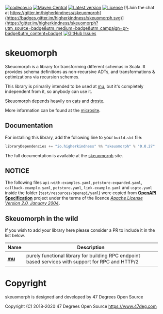 [comment]: <> (Don't edit this file!)
[comment]: <> (It is automatically updated after every release of https://github.com/47degrees/.github)
[comment]: <> (If you want to suggest a change, please open a PR or issue in that repository)

[![codecov.io](http://codecov.io/gh/higherkindness/skeuomorph/branch/master/graph/badge.svg)](http://codecov.io/gh/higherkindness/skeuomorph)
[![Maven Central](https://img.shields.io/badge/maven%20central-0.0.25-green.svg)](https://oss.sonatype.org/#nexus-search;gav~io.higherkindness~skeuomorph*)
[![Latest version](https://img.shields.io/badge/skeuomorph-0.0.25-green.svg)](https://index.scala-lang.org/higherkindness/skeuomorph)
[![License](https://img.shields.io/badge/license-Apache%202-blue.svg)](https://raw.githubusercontent.com/higherkindness/skeuomorph/master/LICENSE)
[![Join the chat at https://gitter.im/higherkindness/skeuomorph](https://badges.gitter.im/higherkindness/skeuomorph.svg)](https://gitter.im/higherkindness/skeuomorph?utm_source=badge&utm_medium=badge&utm_campaign=pr-badge&utm_content=badge)
[![GitHub Issues](https://img.shields.io/github/issues/higherkindness/skeuomorph.svg)](https://github.com/higherkindness/skeuomorph/issues)

# skeuomorph

Skeuomorph is a library for transforming different schemas in Scala.
It provides schema definitions as non-recursive ADTs, and
transformations & optimizations via recursion schemes.

This library is primarily intended to be used at [mu][], but
it's completely independent from it, so anybody can use it.

Skeuomorph depends heavily on [cats][] and [droste][].

More information can be found at the [microsite][].

## Documentation

For installing this library, add the following line to your `build.sbt` file:

```sbt
libraryDependencies += "io.higherkindness" %% "skeuomorph" % "0.0.27"
```

The full documentation is available at the [skeuomorph](https://higherkindness.io/skeuomorph/) site.

## NOTICE

The following files `api-with-examples.yaml`, `petstore-expanded.yaml`, `callback-example.yaml`, `petstore.yaml`, `link-example.yaml` and `uspto.yaml` 
inside the folder (`test/resources/openapi/yaml`) were copied from [**OpenAPI Specification**](https://github.com/OAI/OpenAPI-Specification/) 
project under the terms of the licence [*Apache License Version 2.0, January 2004*](https://github.com/OAI/OpenAPI-Specification/blob/master/LICENSE).

## Skeuomorph in the wild

If you wish to add your library here please consider a PR to include
it in the list below.

| **Name**                                       | **Description**                                                                                    |
|------------------------------------------------|----------------------------------------------------------------------------------------------------|
| [**mu**](https://higherkindness.github.io/mu/) | purely functional library for building RPC endpoint based services with support for RPC and HTTP/2 |

[Avro]: https://avro.apache.org/
[Protobuf]: https://developers.google.com/protocol-buffers/
[mu]: https://higherkindness.github.io/mu/
[cats]: https://typelevel.org/cats
[droste]: https://github.com/andyscott/droste
[microsite]: https://higherkindness.io/skeuomorph/

# Copyright

skeuomorph is designed and developed by 47 Degrees Open Source

Copyright (C)  2018-2020 47 Degrees Open Source <https://www.47deg.com>
